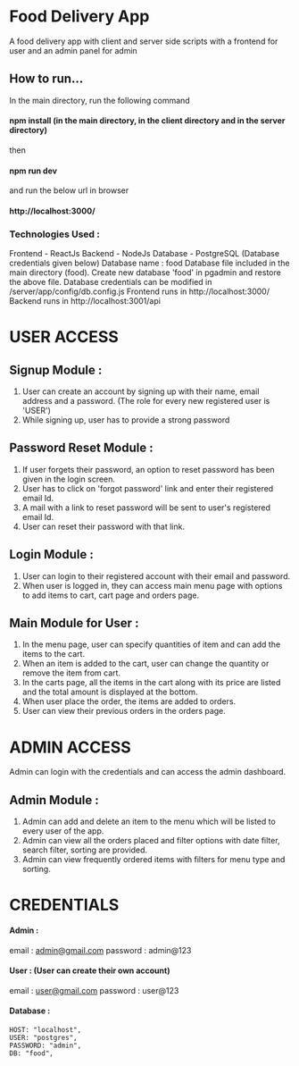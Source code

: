 # Food Delivery App

A food delivery app with client and server side scripts with a frontend for user and an admin panel for admin

## How to run...

In the main directory, run the following command

#### npm install (in the main directory, in the client directory and in the server directory)
then
#### npm run dev
and run the below url in browser
#### http://localhost:3000/

### Technologies Used :

Frontend - ReactJs
Backend - NodeJs
Database - PostgreSQL  (Database credentials given below)
Database name : food
Database file included in the main directory (food).
Create new database 'food' in pgadmin and restore the above file.
Database credentials can be modified in /server/app/config/db.config.js
Frontend runs in http://localhost:3000/
Backend runs in http://localhost:3001/api

# USER ACCESS

## Signup Module :

1. User can create an account by signing up with their name, email address and a password. (The role for every new registered user is 'USER')
2. While signing up, user has to provide a strong password

## Password Reset Module :

1. If user forgets their password, an option to reset password has been given in the login screen.
2. User has to click on 'forgot password' link and enter their registered email Id.
3. A mail with a link to reset password will be sent to user's registered email Id.
4. User can reset their password with that link.

## Login Module :

1. User can login to their registered account with their email and password.
2. When user is logged in, they can access main menu page with options to add items to cart, cart page and orders page.

## Main Module for User :

1. In the menu page, user can specify quantities of item and can add the items to the cart.
2. When an item is added to the cart, user can change the quantity or remove the item from cart.
3. In the carts page, all the items in the cart along with its price are listed and the total amount is displayed at the bottom.
4. When user place the order, the items are added to orders.
5. User can view their previous orders in the orders page.


# ADMIN ACCESS

Admin can login with the credentials and can access the admin dashboard.

## Admin Module :

1. Admin can add and delete an item to the menu which will be listed to every user of the app.
2. Admin can view all the orders placed and filter options with date filter, search filter, sorting are provided. 
2. Admin can view frequently ordered items with filters for menu type and sorting.


# CREDENTIALS

#### Admin :
email : admin@gmail.com
password : admin@123

#### User : (User can create their own account)
email : user@gmail.com
password : user@123

#### Database :
    HOST: "localhost",
    USER: "postgres",
    PASSWORD: "admin",
    DB: "food",
